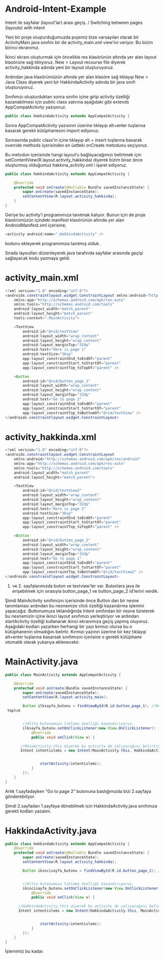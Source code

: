 # Android-Intent-Example

Intent ile sayfalar (layout'lar) arası geçiş. / Switching between pages (layouts) with intent

Yeni bir proje oluşturduğumuzda pojemiz bize varsayılan olarak bir ActivityMain.java sınıfını bir de activity_main.xml view’ini veriyor. Bu bizim birinci ekranımız.

İkinci ekranı oluşturmak için öncelikle res klasörünün altında yer alan layout klasörüne sağ tıklıyoruz. New > Layout recourse file diyerek activity_hakkinda adında yeni bir layout oluşturuyoruz.

Ardından java klasörümüzün altında yer alan klasöre sağ tıklayıp New > Java Class diyerek yeni bir HakkindaActivity adında bir java sınıfı oluşturuyoruz.

Sınıfımızı oluşturduktan sonra sınıfın içine girip activity özelliği kazanabilmesi için public class satırına aşağıdaki gibi extends AppCompatActivity yazıyoruz.

```java
public class HakkindaActivity extends AppCompatActivity {
```

Sonra AppCompatActivity yazısının üzerine tıklayıp alt+enter tuşlarına basarak gerekli kütüphanesini import ediyoruz.

Sonrasında public class’in içine tıklayıp alt + insert tuşlarına basarak override methods içerisinden en üstteki onCreate metodunu seçiyoruz.

Bu metodun içerisinde hangi layout’u bağlayacağımızı belirtmek için setContentView(R.layout.activity_hakkinda) diyerek bizim biraz önce oluşturmuş olduğumuz hakkina_activity.xml i işaret ediyoruz.

```java
public class HakkindaActivity extends AppCompatActivity {

    @Override
    protected void onCreate(@Nullable Bundle savedInstanceState) {
        super.onCreate(savedInstanceState);
        setContentView(R.layout.activity_hakkinda);
    }
}
```

Geriye bu activity’i programımıza tanıtmak kalıyor. Bunun için de proje klasörümüzün içindeki manifest klasörünün altında yer alan AndroidManifest.xml içerisine;
```java
<activity android:name=".HakkindaActivity" />
```
kodunu ekleyerek programımıza tanıtmış olduk.

Sırada layoutları düzenleyerek java tarafında sayfalar arasında geçişi sağlayacak kodu yazmaya geldi.

# activity_main.xml

```java
<?xml version="1.0" encoding="utf-8"?>
<androidx.constraintlayout.widget.ConstraintLayout xmlns:android="http://schemas.android.com/apk/res/android"
    xmlns:app="http://schemas.android.com/apk/res-auto"
    xmlns:tools="http://schemas.android.com/tools"
    android:layout_width="match_parent"
    android:layout_height="match_parent"
    tools:context=".MainActivity">

    <TextView
        android:id="@+id/textView"
        android:layout_width="wrap_content"
        android:layout_height="wrap_content"
        android:layout_marginTop="32dp"
        android:text="Here is page 1"
        android:textSize="36sp"
        app:layout_constraintEnd_toEndOf="parent"
        app:layout_constraintStart_toStartOf="parent"
        app:layout_constraintTop_toTopOf="parent" />

    <Button
        android:id="@+id/button_page_1"
        android:layout_width="wrap_content"
        android:layout_height="wrap_content"
        android:layout_marginTop="32dp"
        android:text="Go to page 2"
        app:layout_constraintEnd_toEndOf="parent"
        app:layout_constraintStart_toStartOf="parent"
        app:layout_constraintTop_toBottomOf="@+id/textView" />
</androidx.constraintlayout.widget.ConstraintLayout>
```


# activity_hakkinda.xml

```java
<?xml version="1.0" encoding="utf-8"?>
<androidx.constraintlayout.widget.ConstraintLayout
    xmlns:android="http://schemas.android.com/apk/res/android"
    xmlns:app="http://schemas.android.com/apk/res-auto"
    xmlns:tools="http://schemas.android.com/tools"
    android:layout_width="match_parent"
    android:layout_height="match_parent">

    <TextView
        android:id="@+id/textView2"
        android:layout_width="wrap_content"
        android:layout_height="wrap_content"
        android:layout_marginTop="32dp"
        android:text="Here is page 2"
        android:textSize="36sp"
        app:layout_constraintEnd_toEndOf="parent"
        app:layout_constraintStart_toStartOf="parent"
        app:layout_constraintTop_toTopOf="parent" />

    <Button
        android:id="@+id/button_page_2"
        android:layout_width="wrap_content"
        android:layout_height="wrap_content"
        android:layout_marginTop="32dp"
        android:text="Go to page 1"
        app:layout_constraintEnd_toEndOf="parent"
        app:layout_constraintStart_toStartOf="parent"
        app:layout_constraintTop_toBottomOf="@+id/textView2" />
</androidx.constraintlayout.widget.ConstraintLayout>
```

1. ve 2. sayfalarımızda buton ve textview’ler var. Butonlara java ile erişebilmek için sırasıyla button_page_1 ve button_page_2 id’lerini verdik.

Şimdi MainActivity sınıfımızın içerisinde önce Button dan bir nesne tanımlaması ardından bu nesnemize click özelliği kazandırma işlemini yapacağız. Buttonumuza tıklandığında Intent sınıfından bir nesne türeterek bu nesnemizin içine ikinci layout sınıfımızı yerleştiriyor ve ardından startActivity özelliği kullanarak ikinci ekranımıza geçiş yapmış oluyoruz. Aşağıdaki kodları yazarken herhangi bir yazı kırmızı olursa bu o kütüphanenin olmadığını belirtir. Kırmızı yazının üzerine bir kez tıklayıp alt+enter tuşlarına basarsak sınıfımızın içerisine o gerekli kütüphane otomatik olarak yukarıya eklenecekir.


# MainActivity.java

```java
public class MainActivity extends AppCompatActivity {

    @Override
    protected void onCreate(Bundle savedInstanceState) {
        super.onCreate(savedInstanceState);
        setContentView(R.layout.activity_main);

        Button ilksayfa_butonu = findViewById(R.id.button_page_1); //Nesne İle Button İlişkilendirme
 Yaptık


        //Altta butonumuza tıklama özelliği kazandırıyoruz.
        ilksayfa_butonu.setOnClickListener(new View.OnClickListener() {
            @Override
            public void onClick(View v) {

       //MainActivity.this diyerek bu activity de çalışacağını belirtiyoruz
       Intent intentislemi = new Intent(MainActivity.this, HakkindaActivity.class);


                startActivity(intentislemi);
            }
        });
    }
}
```

Artık 1.sayfadayken “Go to page 2” butonuna bastığımızda bizi 2.sayfaya gönderebiliyor.

Şimdi 2.sayfadan 1.sayfaya dönebilmek için HakkindaActivity.java sınıfımıza gerekli kodları yazalım.


# HakkindaActivity.java

```java
public class HakkindaActivity extends AppCompatActivity {
    @Override
    protected void onCreate(@Nullable Bundle savedInstanceState) {
        super.onCreate(savedInstanceState);
        setContentView(R.layout.activity_hakkinda);

        Button ikincisayfa_butonu = findViewById(R.id.button_page_2); //Nesne İle Button İlişkilendirme Yaptık


        //Altta butonumuza tıklama özelliği kazandırıyoruz.
        ikincisayfa_butonu.setOnClickListener(new View.OnClickListener() {
            @Override
            public void onClick(View v) {

      //HakkindaActivity.this diyerek bu activity de çalışacağını belirtiyoruz
      Intent intentislemi = new Intent(HakkindaActivity.this, MainActivity.class);


                startActivity(intentislemi);
            }
        });
    }
}
```


İşlemimiz bu kadar.
